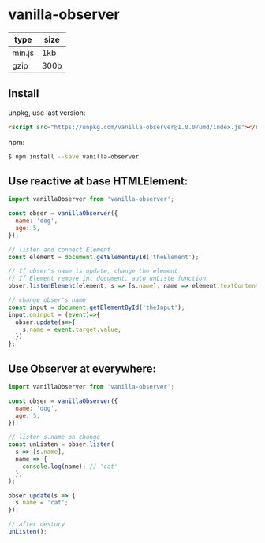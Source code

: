 # vanilla-observer

| type   | size |
| ------ | ---- |
| min.js | 1kb  |
| gzip   | 300b |

## Install

unpkg, use last version:

```html
<script src="https://unpkg.com/vanilla-observer@1.0.0/umd/index.js"></script>
```

npm:

```sh
$ npm install --save vanilla-observer
```

## Use reactive at base HTMLElement:

```js
import vanillaObserver from 'vanilla-observer';

const obser = vanillaObserver({
  name: 'dog',
  age: 5,
});

// listen and connect Element
const element = document.getElementById('theElement');

// If obser's name is update, change the element
// If Element remove int document, auto unListe function
obser.listenElement(element, s => [s.name], name => element.textContent = name);

// change obser's name
const input = document.getElementById('theInput');
input.oninput = (event)=>{
  obser.update(s=>{
    s.name = event.target.value;
  })
};
```


## Use Observer at everywhere:

```js
import vanillaObserver from 'vanilla-observer';

const obser = vanillaObserver({
  name: 'dog',
  age: 5,
});

// listen s.name on change
const unListen = obser.listen(
  s => [s.name],
  name => {
    console.log(name); // 'cat'
  },
);

obser.update(s => {
  s.name = 'cat';
});

// after destory
unListen();
```

